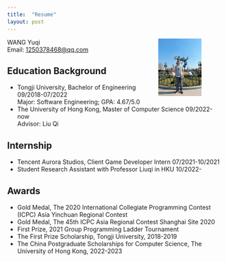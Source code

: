 ```yaml
---
title:  "Resume"
layout: post
---
```



<img src="assets/images/wyq.jpg" style="float: right; margin: 0 10% 0 0;" width="20%"/>

WANG Yuqi<br/>
Email: 1250378468@qq.com

## Education Background                                                           
- Tongji University, Bachelor of Engineering 09/2018-07/2022 <br/>
	Major: Software Engineering; 
	GPA: 4.67/5.0
- The University of Hong Kong, Master of Computer Science 09/2022-now<br/>
	Advisor: Liu Qi

## Internship                                                           
- Tencent Aurora Studios, Client Game Developer Intern               07/2021-10/2021 <br/>
- Student Research Assistant with Professor Liuqi in HKU 					   10/2022-		


## Awards                                                                      
- Gold Medal, The 2020 International Collegiate Programming Contest (ICPC) Asia Yinchuan Regional Contest
- Gold Medal, The 45th ICPC Asia Regional Contest Shanghai Site 2020
- First Prize, 2021 Group Programming Ladder Tournament
- The First Prize Scholarship, Tongji University, 2018-2019
- The China Postgraduate Scholarships for Computer Science, The University of Hong Kong, 2022-2023

